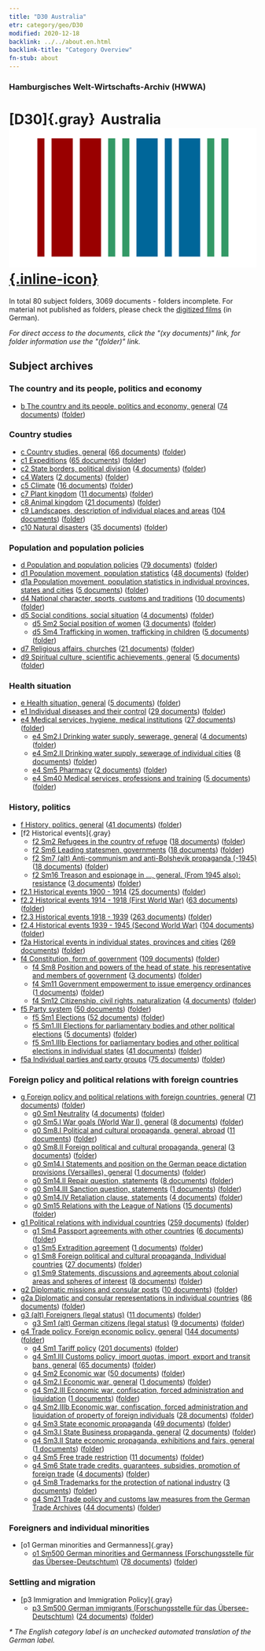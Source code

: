 ```yaml
---
title: "D30 Australia"
etr: category/geo/D30
modified: 2020-12-18
backlink: ../../about.en.html
backlink-title: "Category Overview"
fn-stub: about
---
```


### Hamburgisches Welt-Wirtschafts-Archiv (HWWA)
# [D30]{.gray}&#8201; Australia&#160; [![Wikidata item](/images/Wikidata-logo.svg){.inline-icon}](http://www.wikidata.org/entity/Q408)





In total 80 subject folders, 3069 documents - folders incomplete.
For material not published as folders, please check the [digitized films](/film/h1_sh) (in German).

_For direct access to the documents, click the "(xy documents)" link, for folder information use the "(folder)" link._

## Subject archives



### The country and its people, politics and economy

- [b The country and its people, politics and economy, general](../../../subject/about.en.html#b) (<a href="https://dfg-viewer.de/show/?tx_dlf[id]=https://pm20.zbw.eu/mets/sh/1416xx/141621/1441xx/144196/public.mets.en.xml" target="_blank">74 documents</a>) ([folder](http://purl.org/pressemappe20/folder/sh/141621,144196))

### Country studies

- [c Country studies, general](../../../subject/about.en.html#c) (<a href="https://dfg-viewer.de/show/?tx_dlf[id]=https://pm20.zbw.eu/mets/sh/1416xx/141621/1441xx/144199/public.mets.en.xml" target="_blank">66 documents</a>) ([folder](http://purl.org/pressemappe20/folder/sh/141621,144199))
- [c1 Expeditions](../../../subject/about.en.html#c1) (<a href="https://dfg-viewer.de/show/?tx_dlf[id]=https://pm20.zbw.eu/mets/sh/1416xx/141621/1442xx/144200/public.mets.en.xml" target="_blank">65 documents</a>) ([folder](http://purl.org/pressemappe20/folder/sh/141621,144200))
- [c2 State borders, political division](../../../subject/about.en.html#c2) (<a href="https://dfg-viewer.de/show/?tx_dlf[id]=https://pm20.zbw.eu/mets/sh/1416xx/141621/1442xx/144202/public.mets.en.xml" target="_blank">4 documents</a>) ([folder](http://purl.org/pressemappe20/folder/sh/141621,144202))
- [c4 Waters](../../../subject/about.en.html#c4) (<a href="https://dfg-viewer.de/show/?tx_dlf[id]=https://pm20.zbw.eu/mets/sh/1416xx/141621/1442xx/144205/public.mets.en.xml" target="_blank">2 documents</a>) ([folder](http://purl.org/pressemappe20/folder/sh/141621,144205))
- [c5 Climate](../../../subject/about.en.html#c5) (<a href="https://dfg-viewer.de/show/?tx_dlf[id]=https://pm20.zbw.eu/mets/sh/1416xx/141621/1442xx/144209/public.mets.en.xml" target="_blank">16 documents</a>) ([folder](http://purl.org/pressemappe20/folder/sh/141621,144209))
- [c7 Plant kingdom](../../../subject/about.en.html#c7) (<a href="https://dfg-viewer.de/show/?tx_dlf[id]=https://pm20.zbw.eu/mets/sh/1416xx/141621/1442xx/144211/public.mets.en.xml" target="_blank">11 documents</a>) ([folder](http://purl.org/pressemappe20/folder/sh/141621,144211))
- [c8 Animal kingdom](../../../subject/about.en.html#c8) (<a href="https://dfg-viewer.de/show/?tx_dlf[id]=https://pm20.zbw.eu/mets/sh/1416xx/141621/1442xx/144212/public.mets.en.xml" target="_blank">21 documents</a>) ([folder](http://purl.org/pressemappe20/folder/sh/141621,144212))
- [c9 Landscapes, description of individual places and areas](../../../subject/about.en.html#c9) (<a href="https://dfg-viewer.de/show/?tx_dlf[id]=https://pm20.zbw.eu/mets/sh/1416xx/141621/1442xx/144214/public.mets.en.xml" target="_blank">104 documents</a>) ([folder](http://purl.org/pressemappe20/folder/sh/141621,144214))
- [c10 Natural disasters](../../../subject/about.en.html#c10) (<a href="https://dfg-viewer.de/show/?tx_dlf[id]=https://pm20.zbw.eu/mets/sh/1416xx/141621/1442xx/144215/public.mets.en.xml" target="_blank">35 documents</a>) ([folder](http://purl.org/pressemappe20/folder/sh/141621,144215))

### Population and population policies

- [d Population and population policies](../../../subject/about.en.html#d) (<a href="https://dfg-viewer.de/show/?tx_dlf[id]=https://pm20.zbw.eu/mets/sh/1416xx/141621/1442xx/144221/public.mets.en.xml" target="_blank">79 documents</a>) ([folder](http://purl.org/pressemappe20/folder/sh/141621,144221))
- [d1 Population movement, population statistics](../../../subject/about.en.html#d1) (<a href="https://dfg-viewer.de/show/?tx_dlf[id]=https://pm20.zbw.eu/mets/sh/1416xx/141621/1442xx/144222/public.mets.en.xml" target="_blank">48 documents</a>) ([folder](http://purl.org/pressemappe20/folder/sh/141621,144222))
- [d1a Population movement, population statistics in individual provinces, states and cities](../../../subject/about.en.html#d1a) (<a href="https://dfg-viewer.de/show/?tx_dlf[id]=https://pm20.zbw.eu/mets/sh/1416xx/141621/1442xx/144225/public.mets.en.xml" target="_blank">5 documents</a>) ([folder](http://purl.org/pressemappe20/folder/sh/141621,144225))
- [d4 National character, sports, customs and traditions](../../../subject/about.en.html#d4) (<a href="https://dfg-viewer.de/show/?tx_dlf[id]=https://pm20.zbw.eu/mets/sh/1416xx/141621/1442xx/144228/public.mets.en.xml" target="_blank">10 documents</a>) ([folder](http://purl.org/pressemappe20/folder/sh/141621,144228))
- [d5 Social conditions, social situation](../../../subject/about.en.html#d5) (<a href="https://dfg-viewer.de/show/?tx_dlf[id]=https://pm20.zbw.eu/mets/sh/1416xx/141621/1442xx/144233/public.mets.en.xml" target="_blank">4 documents</a>) ([folder](http://purl.org/pressemappe20/folder/sh/141621,144233))
  - [d5 Sm2 Social position of women](../../../subject/about.en.html#d5_Sm2) (<a href="https://dfg-viewer.de/show/?tx_dlf[id]=https://pm20.zbw.eu/mets/sh/1416xx/141621/1442xx/144235/public.mets.en.xml" target="_blank">3 documents</a>) ([folder](http://purl.org/pressemappe20/folder/sh/141621,144235))
  - [d5 Sm4 Trafficking in women, trafficking in children](../../../subject/about.en.html#d5_Sm4) (<a href="https://dfg-viewer.de/show/?tx_dlf[id]=https://pm20.zbw.eu/mets/sh/1416xx/141621/1442xx/144237/public.mets.en.xml" target="_blank">5 documents</a>) ([folder](http://purl.org/pressemappe20/folder/sh/141621,144237))
- [d7 Religious affairs, churches](../../../subject/about.en.html#d7) (<a href="https://dfg-viewer.de/show/?tx_dlf[id]=https://pm20.zbw.eu/mets/sh/1416xx/141621/1442xx/144241/public.mets.en.xml" target="_blank">21 documents</a>) ([folder](http://purl.org/pressemappe20/folder/sh/141621,144241))
- [d9 Spiritual culture, scientific achievements, general](../../../subject/about.en.html#d9) (<a href="https://dfg-viewer.de/show/?tx_dlf[id]=https://pm20.zbw.eu/mets/sh/1416xx/141621/1442xx/144254/public.mets.en.xml" target="_blank">5 documents</a>) ([folder](http://purl.org/pressemappe20/folder/sh/141621,144254))

### Health situation

- [e Health situation, general](../../../subject/about.en.html#e) (<a href="https://dfg-viewer.de/show/?tx_dlf[id]=https://pm20.zbw.eu/mets/sh/1416xx/141621/1442xx/144264/public.mets.en.xml" target="_blank">5 documents</a>) ([folder](http://purl.org/pressemappe20/folder/sh/141621,144264))
- [e1 Individual diseases and their control](../../../subject/about.en.html#e1) (<a href="https://dfg-viewer.de/show/?tx_dlf[id]=https://pm20.zbw.eu/mets/sh/1416xx/141621/1442xx/144265/public.mets.en.xml" target="_blank">29 documents</a>) ([folder](http://purl.org/pressemappe20/folder/sh/141621,144265))
- [e4 Medical services, hygiene, medical institutions](../../../subject/about.en.html#e4) (<a href="https://dfg-viewer.de/show/?tx_dlf[id]=https://pm20.zbw.eu/mets/sh/1416xx/141621/1442xx/144266/public.mets.en.xml" target="_blank">27 documents</a>) ([folder](http://purl.org/pressemappe20/folder/sh/141621,144266))
  - [e4 Sm2.I Drinking water supply, sewerage, general](../../../subject/about.en.html#e4_Sm2.I) (<a href="https://dfg-viewer.de/show/?tx_dlf[id]=https://pm20.zbw.eu/mets/sh/1416xx/141621/1442xx/144268/public.mets.en.xml" target="_blank">4 documents</a>) ([folder](http://purl.org/pressemappe20/folder/sh/141621,144268))
  - [e4 Sm2.II Drinking water supply, sewerage of individual cities](../../../subject/about.en.html#e4_Sm2.II) (<a href="https://dfg-viewer.de/show/?tx_dlf[id]=https://pm20.zbw.eu/mets/sh/1416xx/141621/1442xx/144269/public.mets.en.xml" target="_blank">8 documents</a>) ([folder](http://purl.org/pressemappe20/folder/sh/141621,144269))
  - [e4 Sm5 Pharmacy](../../../subject/about.en.html#e4_Sm5) (<a href="https://dfg-viewer.de/show/?tx_dlf[id]=https://pm20.zbw.eu/mets/sh/1416xx/141621/1442xx/144273/public.mets.en.xml" target="_blank">2 documents</a>) ([folder](http://purl.org/pressemappe20/folder/sh/141621,144273))
  - [e4 Sm40 Medical services, professions and training](../../../subject/about.en.html#e4_Sm40) (<a href="https://dfg-viewer.de/show/?tx_dlf[id]=https://pm20.zbw.eu/mets/sh/1416xx/141621/1535xx/153591/public.mets.en.xml" target="_blank">5 documents</a>) ([folder](http://purl.org/pressemappe20/folder/sh/141621,153591))

### History, politics

- [f History, politics, general](../../../subject/about.en.html#f) (<a href="https://dfg-viewer.de/show/?tx_dlf[id]=https://pm20.zbw.eu/mets/sh/1416xx/141621/1442xx/144282/public.mets.en.xml" target="_blank">41 documents</a>) ([folder](http://purl.org/pressemappe20/folder/sh/141621,144282))
- [f2 Historical events]{.gray}
  - [f2 Sm2 Refugees in the country of refuge](../../../subject/about.en.html#f2_Sm2) (<a href="https://dfg-viewer.de/show/?tx_dlf[id]=https://pm20.zbw.eu/mets/sh/1416xx/141621/1442xx/144288/public.mets.en.xml" target="_blank">18 documents</a>) ([folder](http://purl.org/pressemappe20/folder/sh/141621,144288))
  - [f2 Sm6 Leading statesmen, governments](../../../subject/about.en.html#f2_Sm6) (<a href="https://dfg-viewer.de/show/?tx_dlf[id]=https://pm20.zbw.eu/mets/sh/1416xx/141621/1442xx/144292/public.mets.en.xml" target="_blank">18 documents</a>) ([folder](http://purl.org/pressemappe20/folder/sh/141621,144292))
  - [f2 Sm7 (alt) Anti-communism and anti-Bolshevik propaganda (-1945)](../../../subject/about.en.html#f2_Sm7_(alt)) (<a href="https://dfg-viewer.de/show/?tx_dlf[id]=https://pm20.zbw.eu/mets/sh/1416xx/141621/1442xx/144293/public.mets.en.xml" target="_blank">18 documents</a>) ([folder](http://purl.org/pressemappe20/folder/sh/141621,144293))
  - [f2 Sm16 Treason and espionage in ..., general. (From 1945 also): resistance](../../../subject/about.en.html#f2_Sm16) (<a href="https://dfg-viewer.de/show/?tx_dlf[id]=https://pm20.zbw.eu/mets/sh/1416xx/141621/1443xx/144301/public.mets.en.xml" target="_blank">3 documents</a>) ([folder](http://purl.org/pressemappe20/folder/sh/141621,144301))
- [f2.1 Historical events 1900 - 1914](../../../subject/about.en.html#f2.1) (<a href="https://dfg-viewer.de/show/?tx_dlf[id]=https://pm20.zbw.eu/mets/sh/1416xx/141621/1813xx/181392/public.mets.en.xml" target="_blank">25 documents</a>) ([folder](http://purl.org/pressemappe20/folder/sh/141621,181392))
- [f2.2 Historical events 1914 - 1918 (First World War)](../../../subject/about.en.html#f2.2) (<a href="https://dfg-viewer.de/show/?tx_dlf[id]=https://pm20.zbw.eu/mets/sh/1416xx/141621/1813xx/181360/public.mets.en.xml" target="_blank">63 documents</a>) ([folder](http://purl.org/pressemappe20/folder/sh/141621,181360))
- [f2.3 Historical events 1918 - 1939](../../../subject/about.en.html#f2.3) (<a href="https://dfg-viewer.de/show/?tx_dlf[id]=https://pm20.zbw.eu/mets/sh/1416xx/141621/1813xx/181391/public.mets.en.xml" target="_blank">263 documents</a>) ([folder](http://purl.org/pressemappe20/folder/sh/141621,181391))
- [f2.4 Historical events 1939 - 1945 (Second World War)](../../../subject/about.en.html#f2.4) (<a href="https://dfg-viewer.de/show/?tx_dlf[id]=https://pm20.zbw.eu/mets/sh/1416xx/141621/1813xx/181361/public.mets.en.xml" target="_blank">104 documents</a>) ([folder](http://purl.org/pressemappe20/folder/sh/141621,181361))
- [f2a Historical events in individual states, provinces and cities](../../../subject/about.en.html#f2a) (<a href="https://dfg-viewer.de/show/?tx_dlf[id]=https://pm20.zbw.eu/mets/sh/1416xx/141621/1443xx/144354/public.mets.en.xml" target="_blank">269 documents</a>) ([folder](http://purl.org/pressemappe20/folder/sh/141621,144354))
- [f4 Constitution, form of government](../../../subject/about.en.html#f4) (<a href="https://dfg-viewer.de/show/?tx_dlf[id]=https://pm20.zbw.eu/mets/sh/1416xx/141621/1443xx/144355/public.mets.en.xml" target="_blank">109 documents</a>) ([folder](http://purl.org/pressemappe20/folder/sh/141621,144355))
  - [f4 Sm8 Position and powers of the head of state, his representative and members of government](../../../subject/about.en.html#f4_Sm8) (<a href="https://dfg-viewer.de/show/?tx_dlf[id]=https://pm20.zbw.eu/mets/sh/1416xx/141621/1443xx/144365/public.mets.en.xml" target="_blank">3 documents</a>) ([folder](http://purl.org/pressemappe20/folder/sh/141621,144365))
  - [f4 Sm11 Government empowerment to issue emergency ordinances](../../../subject/about.en.html#f4_Sm11) (<a href="https://dfg-viewer.de/show/?tx_dlf[id]=https://pm20.zbw.eu/mets/sh/1416xx/141621/1443xx/144367/public.mets.en.xml" target="_blank">1 documents</a>) ([folder](http://purl.org/pressemappe20/folder/sh/141621,144367))
  - [f4 Sm12 Citizenship, civil rights, naturalization](../../../subject/about.en.html#f4_Sm12) (<a href="https://dfg-viewer.de/show/?tx_dlf[id]=https://pm20.zbw.eu/mets/sh/1416xx/141621/1443xx/144368/public.mets.en.xml" target="_blank">4 documents</a>) ([folder](http://purl.org/pressemappe20/folder/sh/141621,144368))
- [f5 Party system](../../../subject/about.en.html#f5) (<a href="https://dfg-viewer.de/show/?tx_dlf[id]=https://pm20.zbw.eu/mets/sh/1416xx/141621/1443xx/144395/public.mets.en.xml" target="_blank">50 documents</a>) ([folder](http://purl.org/pressemappe20/folder/sh/141621,144395))
  - [f5 Sm1 Elections](../../../subject/about.en.html#f5_Sm1) (<a href="https://dfg-viewer.de/show/?tx_dlf[id]=https://pm20.zbw.eu/mets/sh/1416xx/141621/1636xx/163656/public.mets.en.xml" target="_blank">52 documents</a>) ([folder](http://purl.org/pressemappe20/folder/sh/141621,163656))
  - [f5 Sm1.III Elections for parliamentary bodies and other political elections](../../../subject/about.en.html#f5_Sm1.III) (<a href="https://dfg-viewer.de/show/?tx_dlf[id]=https://pm20.zbw.eu/mets/sh/1416xx/141621/1636xx/163653/public.mets.en.xml" target="_blank">5 documents</a>) ([folder](http://purl.org/pressemappe20/folder/sh/141621,163653))
  - [f5 Sm1.IIIb Elections for parliamentary bodies and other political elections in individual states](../../../subject/about.en.html#f5_Sm1.IIIb) (<a href="https://dfg-viewer.de/show/?tx_dlf[id]=https://pm20.zbw.eu/mets/sh/1416xx/141621/1443xx/144399/public.mets.en.xml" target="_blank">41 documents</a>) ([folder](http://purl.org/pressemappe20/folder/sh/141621,144399))
- [f5a Individual parties and party groups](../../../subject/about.en.html#f5a) (<a href="https://dfg-viewer.de/show/?tx_dlf[id]=https://pm20.zbw.eu/mets/sh/1416xx/141621/1444xx/144420/public.mets.en.xml" target="_blank">75 documents</a>) ([folder](http://purl.org/pressemappe20/folder/sh/141621,144420))

### Foreign policy and political relations with foreign countries

- [g Foreign policy and political relations with foreign countries, general](../../../subject/about.en.html#g) (<a href="https://dfg-viewer.de/show/?tx_dlf[id]=https://pm20.zbw.eu/mets/sh/1416xx/141621/1444xx/144451/public.mets.en.xml" target="_blank">71 documents</a>) ([folder](http://purl.org/pressemappe20/folder/sh/141621,144451))
  - [g0 Sm1 Neutrality](../../../subject/about.en.html#g0_Sm1) (<a href="https://dfg-viewer.de/show/?tx_dlf[id]=https://pm20.zbw.eu/mets/sh/1416xx/141621/1445xx/144570/public.mets.en.xml" target="_blank">4 documents</a>) ([folder](http://purl.org/pressemappe20/folder/sh/141621,144570))
  - [g0 Sm5.I War goals (World War I), general](../../../subject/about.en.html#g0_Sm5.I) (<a href="https://dfg-viewer.de/show/?tx_dlf[id]=https://pm20.zbw.eu/mets/sh/1416xx/141621/1445xx/144575/public.mets.en.xml" target="_blank">8 documents</a>) ([folder](http://purl.org/pressemappe20/folder/sh/141621,144575))
  - [g0 Sm8.I Political and cultural propaganda, general, abroad](../../../subject/about.en.html#g0_Sm8.I) (<a href="https://dfg-viewer.de/show/?tx_dlf[id]=https://pm20.zbw.eu/mets/sh/1416xx/141621/1445xx/144579/public.mets.en.xml" target="_blank">11 documents</a>) ([folder](http://purl.org/pressemappe20/folder/sh/141621,144579))
  - [g0 Sm8.II Foreign political and cultural propaganda, general](../../../subject/about.en.html#g0_Sm8.II) (<a href="https://dfg-viewer.de/show/?tx_dlf[id]=https://pm20.zbw.eu/mets/sh/1416xx/141621/1445xx/144580/public.mets.en.xml" target="_blank">3 documents</a>) ([folder](http://purl.org/pressemappe20/folder/sh/141621,144580))
  - [g0 Sm14.I Statements and position on the German peace dictation provisions (Versailles), general](../../../subject/about.en.html#g0_Sm14.I) (<a href="https://dfg-viewer.de/show/?tx_dlf[id]=https://pm20.zbw.eu/mets/sh/1416xx/141621/1445xx/144585/public.mets.en.xml" target="_blank">1 documents</a>) ([folder](http://purl.org/pressemappe20/folder/sh/141621,144585))
  - [g0 Sm14.II Repair question, statements](../../../subject/about.en.html#g0_Sm14.II) (<a href="https://dfg-viewer.de/show/?tx_dlf[id]=https://pm20.zbw.eu/mets/sh/1416xx/141621/1445xx/144586/public.mets.en.xml" target="_blank">8 documents</a>) ([folder](http://purl.org/pressemappe20/folder/sh/141621,144586))
  - [g0 Sm14.III Sanction question, statements](../../../subject/about.en.html#g0_Sm14.III) (<a href="https://dfg-viewer.de/show/?tx_dlf[id]=https://pm20.zbw.eu/mets/sh/1416xx/141621/1445xx/144587/public.mets.en.xml" target="_blank">1 documents</a>) ([folder](http://purl.org/pressemappe20/folder/sh/141621,144587))
  - [g0 Sm14.IV Retaliation clause, statements](../../../subject/about.en.html#g0_Sm14.IV) (<a href="https://dfg-viewer.de/show/?tx_dlf[id]=https://pm20.zbw.eu/mets/sh/1416xx/141621/1445xx/144588/public.mets.en.xml" target="_blank">4 documents</a>) ([folder](http://purl.org/pressemappe20/folder/sh/141621,144588))
  - [g0 Sm15 Relations with the League of Nations](../../../subject/about.en.html#g0_Sm15) (<a href="https://dfg-viewer.de/show/?tx_dlf[id]=https://pm20.zbw.eu/mets/sh/1416xx/141621/1445xx/144589/public.mets.en.xml" target="_blank">15 documents</a>) ([folder](http://purl.org/pressemappe20/folder/sh/141621,144589))
- [g1 Political relations with individual countries](../../../subject/about.en.html#g1) (<a href="https://dfg-viewer.de/show/?tx_dlf[id]=https://pm20.zbw.eu/mets/sh/1416xx/141621/1444xx/144452/public.mets.en.xml" target="_blank">259 documents</a>) ([folder](http://purl.org/pressemappe20/folder/sh/141621,144452))
  - [g1 Sm4 Passport agreements with other countries](../../../subject/about.en.html#g1_Sm4) (<a href="https://dfg-viewer.de/show/?tx_dlf[id]=https://pm20.zbw.eu/mets/sh/1416xx/141621/1444xx/144456/public.mets.en.xml" target="_blank">6 documents</a>) ([folder](http://purl.org/pressemappe20/folder/sh/141621,144456))
  - [g1 Sm5 Extradition agreement](../../../subject/about.en.html#g1_Sm5) (<a href="https://dfg-viewer.de/show/?tx_dlf[id]=https://pm20.zbw.eu/mets/sh/1416xx/141621/1444xx/144457/public.mets.en.xml" target="_blank">1 documents</a>) ([folder](http://purl.org/pressemappe20/folder/sh/141621,144457))
  - [g1 Sm8 Foreign political and cultural propaganda, Individual countries](../../../subject/about.en.html#g1_Sm8) (<a href="https://dfg-viewer.de/show/?tx_dlf[id]=https://pm20.zbw.eu/mets/sh/1416xx/141621/1444xx/144459/public.mets.en.xml" target="_blank">27 documents</a>) ([folder](http://purl.org/pressemappe20/folder/sh/141621,144459))
  - [g1 Sm9 Statements, discussions and agreements about colonial areas and spheres of interest](../../../subject/about.en.html#g1_Sm9) (<a href="https://dfg-viewer.de/show/?tx_dlf[id]=https://pm20.zbw.eu/mets/sh/1416xx/141621/1444xx/144460/public.mets.en.xml" target="_blank">8 documents</a>) ([folder](http://purl.org/pressemappe20/folder/sh/141621,144460))
- [g2 Diplomatic missions and consular posts](../../../subject/about.en.html#g2) (<a href="https://dfg-viewer.de/show/?tx_dlf[id]=https://pm20.zbw.eu/mets/sh/1416xx/141621/1444xx/144461/public.mets.en.xml" target="_blank">10 documents</a>) ([folder](http://purl.org/pressemappe20/folder/sh/141621,144461))
- [g2a Diplomatic and consular representations in individual countries](../../../subject/about.en.html#g2a) (<a href="https://dfg-viewer.de/show/?tx_dlf[id]=https://pm20.zbw.eu/mets/sh/1416xx/141621/1444xx/144466/public.mets.en.xml" target="_blank">86 documents</a>) ([folder](http://purl.org/pressemappe20/folder/sh/141621,144466))
- [g3 (alt) Foreigners (legal status)](../../../subject/about.en.html#g3_(alt)) (<a href="https://dfg-viewer.de/show/?tx_dlf[id]=https://pm20.zbw.eu/mets/sh/1416xx/141621/1444xx/144467/public.mets.en.xml" target="_blank">11 documents</a>) ([folder](http://purl.org/pressemappe20/folder/sh/141621,144467))
  - [g3 Sm1 (alt) German citizens (legal status)](../../../subject/about.en.html#g3_Sm1_(alt)) (<a href="https://dfg-viewer.de/show/?tx_dlf[id]=https://pm20.zbw.eu/mets/sh/1416xx/141621/1444xx/144468/public.mets.en.xml" target="_blank">9 documents</a>) ([folder](http://purl.org/pressemappe20/folder/sh/141621,144468))
- [g4 Trade policy, Foreign economic policy, general](../../../subject/about.en.html#g4) (<a href="https://dfg-viewer.de/show/?tx_dlf[id]=https://pm20.zbw.eu/mets/sh/1416xx/141621/1444xx/144470/public.mets.en.xml" target="_blank">144 documents</a>) ([folder](http://purl.org/pressemappe20/folder/sh/141621,144470))
  - [g4 Sm1 Tariff policy](../../../subject/about.en.html#g4_Sm1) (<a href="https://dfg-viewer.de/show/?tx_dlf[id]=https://pm20.zbw.eu/mets/sh/1416xx/141621/1634xx/163419/public.mets.en.xml" target="_blank">201 documents</a>) ([folder](http://purl.org/pressemappe20/folder/sh/141621,163419))
  - [g4 Sm1.III Customs policy, import quotas, import, export and transit bans, general](../../../subject/about.en.html#g4_Sm1.III) (<a href="https://dfg-viewer.de/show/?tx_dlf[id]=https://pm20.zbw.eu/mets/sh/1416xx/141621/1444xx/144473/public.mets.en.xml" target="_blank">65 documents</a>) ([folder](http://purl.org/pressemappe20/folder/sh/141621,144473))
  - [g4 Sm2 Economic war](../../../subject/about.en.html#g4_Sm2) (<a href="https://dfg-viewer.de/show/?tx_dlf[id]=https://pm20.zbw.eu/mets/sh/1416xx/141621/1634xx/163414/public.mets.en.xml" target="_blank">50 documents</a>) ([folder](http://purl.org/pressemappe20/folder/sh/141621,163414))
  - [g4 Sm2.I Economic war, general](../../../subject/about.en.html#g4_Sm2.I) (<a href="https://dfg-viewer.de/show/?tx_dlf[id]=https://pm20.zbw.eu/mets/sh/1416xx/141621/1444xx/144474/public.mets.en.xml" target="_blank">1 documents</a>) ([folder](http://purl.org/pressemappe20/folder/sh/141621,144474))
  - [g4 Sm2.III Economic war, confiscation, forced administration and liquidation](../../../subject/about.en.html#g4_Sm2.III) (<a href="https://dfg-viewer.de/show/?tx_dlf[id]=https://pm20.zbw.eu/mets/sh/1416xx/141621/1634xx/163411/public.mets.en.xml" target="_blank">1 documents</a>) ([folder](http://purl.org/pressemappe20/folder/sh/141621,163411))
  - [g4 Sm2.IIIb Economic war, confiscation, forced administration and liquidation of property of foreign individuals](../../../subject/about.en.html#g4_Sm2.IIIb) (<a href="https://dfg-viewer.de/show/?tx_dlf[id]=https://pm20.zbw.eu/mets/sh/1416xx/141621/1444xx/144477/public.mets.en.xml" target="_blank">28 documents</a>) ([folder](http://purl.org/pressemappe20/folder/sh/141621,144477))
  - [g4 Sm3 State economic propaganda](../../../subject/about.en.html#g4_Sm3) (<a href="https://dfg-viewer.de/show/?tx_dlf[id]=https://pm20.zbw.eu/mets/sh/1416xx/141621/1633xx/163381/public.mets.en.xml" target="_blank">49 documents</a>) ([folder](http://purl.org/pressemappe20/folder/sh/141621,163381))
  - [g4 Sm3.I State Business propaganda, general](../../../subject/about.en.html#g4_Sm3.I) (<a href="https://dfg-viewer.de/show/?tx_dlf[id]=https://pm20.zbw.eu/mets/sh/1416xx/141621/1444xx/144482/public.mets.en.xml" target="_blank">2 documents</a>) ([folder](http://purl.org/pressemappe20/folder/sh/141621,144482))
  - [g4 Sm3.II State economic propaganda, exhibitions and fairs, general](../../../subject/about.en.html#g4_Sm3.II) (<a href="https://dfg-viewer.de/show/?tx_dlf[id]=https://pm20.zbw.eu/mets/sh/1416xx/141621/1444xx/144483/public.mets.en.xml" target="_blank">1 documents</a>) ([folder](http://purl.org/pressemappe20/folder/sh/141621,144483))
  - [g4 Sm5 Free trade restriction](../../../subject/about.en.html#g4_Sm5) (<a href="https://dfg-viewer.de/show/?tx_dlf[id]=https://pm20.zbw.eu/mets/sh/1416xx/141621/1444xx/144486/public.mets.en.xml" target="_blank">11 documents</a>) ([folder](http://purl.org/pressemappe20/folder/sh/141621,144486))
  - [g4 Sm6 State trade credits, guarantees, subsidies, promotion of foreign trade](../../../subject/about.en.html#g4_Sm6) (<a href="https://dfg-viewer.de/show/?tx_dlf[id]=https://pm20.zbw.eu/mets/sh/1416xx/141621/1444xx/144487/public.mets.en.xml" target="_blank">4 documents</a>) ([folder](http://purl.org/pressemappe20/folder/sh/141621,144487))
  - [g4 Sm8 Trademarks for the protection of national industry](../../../subject/about.en.html#g4_Sm8) (<a href="https://dfg-viewer.de/show/?tx_dlf[id]=https://pm20.zbw.eu/mets/sh/1416xx/141621/1444xx/144489/public.mets.en.xml" target="_blank">3 documents</a>) ([folder](http://purl.org/pressemappe20/folder/sh/141621,144489))
  - [g4 Sm21 Trade policy and customs law measures from the German Trade Archives](../../../subject/about.en.html#g4_Sm21) (<a href="https://dfg-viewer.de/show/?tx_dlf[id]=https://pm20.zbw.eu/mets/sh/1416xx/141621/1444xx/144492/public.mets.en.xml" target="_blank">44 documents</a>) ([folder](http://purl.org/pressemappe20/folder/sh/141621,144492))

### Foreigners and individual minorities

- [o1 German minorities and Germanness]{.gray}
  - [o1 Sm500 German minorities and Germanness (Forschungsstelle für das Übersee-Deutschtum)](../../../subject/about.en.html#o1_Sm500) (<a href="https://dfg-viewer.de/show/?tx_dlf[id]=https://pm20.zbw.eu/mets/sh/1416xx/141621/1459xx/145911/public.mets.en.xml" target="_blank">78 documents</a>) ([folder](http://purl.org/pressemappe20/folder/sh/141621,145911))

### Settling and migration

- [p3 Immigration and Immigration Policy]{.gray}
  - [p3 Sm500 German immigrants (Forschungsstelle für das Übersee-Deutschtum)](../../../subject/about.en.html#p3_Sm500) (<a href="https://dfg-viewer.de/show/?tx_dlf[id]=https://pm20.zbw.eu/mets/sh/1416xx/141621/1459xx/145921/public.mets.en.xml" target="_blank">24 documents</a>) ([folder](http://purl.org/pressemappe20/folder/sh/141621,145921))


_* The English category label is an unchecked automated translation of the German label._

